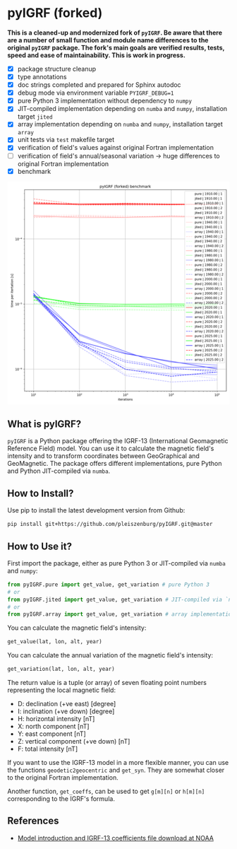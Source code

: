 # pyIGRF (forked)

**This is a cleaned-up and modernized fork of ``pyIGRF``. Be aware that there are a number of small function and module name differences to the original ``pyIGRF`` package. The fork's main goals are verified results, tests, speed and ease of maintainability. This is work in progress.**

- [x] package structure cleanup
- [x] type annotations
- [x] doc strings completed and prepared for Sphinx autodoc
- [x] debug mode via environment variable `PYIGRF_DEBUG=1`
- [x] pure Python 3 implementation without dependency to `numpy`
- [x] JIT-compiled implementation depending on `numba` and `numpy`, installation target `jited`
- [x] array implementation depending on `numba` and `numpy`, installation target `array`
- [x] unit tests via `test` makefile target
- [x] verification of field's values against original Fortran implementation
- [ ] verification of field's annual/seasonal variation -> huge differences to original Fortran implementation
- [x] benchmark

![benchmark](benchmark/plot.png?raw=true "benchmark")

## What is pyIGRF?

`pyIGRF` is a Python package offering the IGRF-13 (International Geomagnetic Reference Field) model. You can use it to calculate the magnetic field's intensity and to transform coordinates between GeoGraphical and GeoMagnetic. The package offers different implementations, pure Python and Python JIT-compiled via `numba`.

## How to Install?

Use pip to install the latest development version from Github:

```bash
pip install git+https://github.com/pleiszenburg/pyIGRF.git@master
```

## How to Use it?

First import the package, either as pure Python 3 or JIT-compiled via `numba` and `numpy`:

```python
from pyIGRF.pure import get_value, get_variation # pure Python 3
# or
from pyIGRF.jited import get_value, get_variation # JIT-compiled via `numba` and `numpy`
# or
from pyIGRF.array import get_value, get_variation # array implementation via `numba` and `numpy`
```

You can calculate the magnetic field's intensity:

```python
get_value(lat, lon, alt, year)
```

You can calculate the annual variation of the magnetic field's intensity:

```python
get_variation(lat, lon, alt, year)
```

The return value is a tuple (or array) of seven floating point numbers representing the local magnetic field:

- D: declination (+ve east) [degree]
- I: inclination (+ve down) [degree]
- H: horizontal intensity [nT]
- X: north component [nT]
- Y: east component [nT]
- Z: vertical component (+ve down) [nT]
- F: total intensity [nT]

If you want to use the IGRF-13 model in a more flexible manner, you can use the functions `geodetic2geocentric` and `get_syn`. They are somewhat closer to the original Fortran implementation.

Another function, `get_coeffs`, can be used to get `g[m][n]` or `h[m][n]` corresponding to the IGRF's formula.

## References

- [Model introduction and IGRF-13 coefficients file download at NOAA](https://www.ngdc.noaa.gov/IAGA/vmod/igrf.html)
